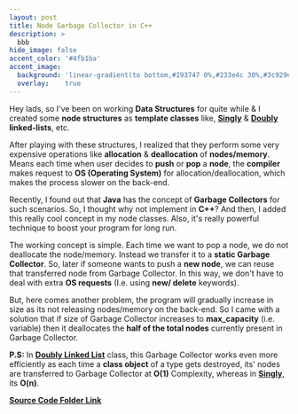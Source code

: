 ```yaml
---
layout: post
title: Node Garbage Collector in C++
description: >
  bbb
hide_image: false
accent_color: '#4fb1ba'
accent_image:
  background: 'linear-gradient(to bottom,#193747 0%,#233e4c 30%,#3c929e 50%,#d5d5d4 70%,#cdccc8 100%)'
  overlay:    true
---
```


Hey lads, so I've been on working **Data Structures** for quite while & I created some **node structures** as **template classes** like, [**Singly**](https://github.com/HypertextAssassin0273/Data_Structures_in_Cpp/blob/main/Native_Data_Structures/Node_Structures/Singly_Linked_List.cpp) & [**Doubly**](https://github.com/HypertextAssassin0273/Data_Structures_in_Cpp/blob/main/Native_Data_Structures/Node_Structures/Doubly_Circular_Linked_List.cpp) **linked-lists**, etc.

After playing with these structures, I realized that they perform some very expensive operations like **allocation** & **deallocation** of **nodes/memory**. Means each time when user decides to **push** or **pop** a **node**, the **compiler** makes request to **OS (Operating System)** for allocation/deallocation, which makes the process slower on the back-end.

Recently, I found out that **Java** has the concept of **Garbage Collectors** for such scenarios. So, I thought why not implement in **C++**? And then, I added this really cool concept in my node classes. Also, it's really powerful technique to boost your program for long run.

The working concept is simple. Each time we want to pop a node, we do not deallocate the node/memory. Instead we transfer it to a **static Garbage Collector**. So, later if someone wants to push a **new node**, we can reuse that transferred node from Garbage Collector. In this way, we don't have to deal with extra **OS requests** (I.e. using **new/ delete** keywords).

But, here comes another problem, the program will gradually increase in size as its not releasing nodes/memory on the back-end. So I came with a solution that if size of Garbage Collector increases to **max_capacity** (i.e. variable) then it deallocates the **half of the total nodes** currently present in Garbage Collector.

**P.S:** In [**Doubly Linked List**](https://github.com/HypertextAssassin0273/Data_Structures_in_Cpp/blob/main/Native_Data_Structures/Node_Structures/Doubly_Circular_Linked_List.cpp) class, this Garbage Collector works even more efficiently as each time a **class object** of a type gets destroyed, its' nodes are transferred to Garbage Collector at **O(1)** Complexity, whereas in [**Singly**](https://github.com/HypertextAssassin0273/Data_Structures_in_Cpp/blob/main/Native_Data_Structures/Node_Structures/Singly_Linked_List.cpp), its **O(n)**.

[**Source Code Folder Link**](https://github.com/HypertextAssassin0273/Data_Structures_in_Cpp/tree/main/Native_Data_Structures/Node_Structures)
